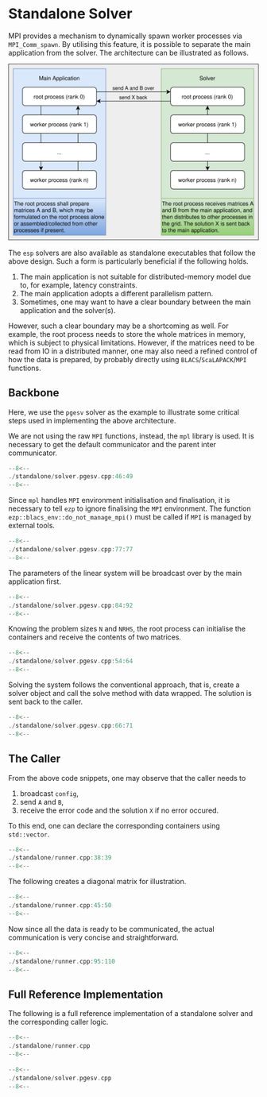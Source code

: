 # Standalone Solver

MPI provides a mechanism to dynamically spawn worker processes via `MPI_Comm_spawn`.
By utilising this feature, it is possible to separate the main application from the solver.
The architecture can be illustrated as follows.

![architecture design](communication.svg)

The `esp` solvers are also available as standalone executables that follow the above design.
Such a form is particularly beneficial if the following holds.

1. The main application is not suitable for distributed-memory model due to, for example, latency constraints.
2. The main application adopts a different parallelism pattern.
3. Sometimes, one may want to have a clear boundary between the main application and the solver(s).

However, such a clear boundary may be a shortcoming as well.
For example, the root process needs to store the whole matrices in memory, which is subject to physical limitations.
However, if the matrices need to be read from IO in a distributed manner, one may also need a refined control of how the data is prepared, by probably directly using `BLACS`/`ScaLAPACK`/`MPI` functions.

## Backbone

Here, we use the `pgesv` solver as the example to illustrate some critical steps used in implementing the above architecture.

We are not using the raw `MPI` functions, instead, the `mpl` library is used.
It is necessary to get the default communicator and the parent inter communicator.

```cpp title="solver.pgesv.cpp:46:49" hl_lines="3 4"
--8<--
./standalone/solver.pgesv.cpp:46:49
--8<--
```

Since `mpl` handles `MPI` environment initialisation and finalisation, it is necessary to tell `ezp` to ignore finalising the `MPI` environment.
The function `ezp::blacs_env::do_not_manage_mpi()` must be called if `MPI` is managed by external tools.

```cpp title="solver.pgesv.cpp:77" hl_lines="1"
--8<--
./standalone/solver.pgesv.cpp:77:77
--8<--
```

The parameters of the linear system will be broadcast over by the main application first.

```cpp title="solver.pgesv.cpp:84:92" hl_lines="5"
--8<--
./standalone/solver.pgesv.cpp:84:92
--8<--
```

Knowing the problem sizes `N` and `NRHS`, the root process can initialise the containers and receive the contents of two matrices.

```cpp title="solver.pgesv.cpp:54:64" hl_lines="1-3 7 8"
--8<--
./standalone/solver.pgesv.cpp:54:64
--8<--
```

Solving the system follows the conventional approach, that is, create a solver object and call the solve method with data wrapped.
The solution is sent back to the caller.

```cpp title="solver.pgesv.cpp:66:71" hl_lines="1 5"
--8<--
./standalone/solver.pgesv.cpp:66:71
--8<--
```

## The Caller

From the above code snippets, one may observe that the caller needs to

1. broadcast `config`,
2. send `A` and `B`,
3. receive the error code and the solution `X` if no error occured.

To this end, one can declare the corresponding containers using `std::vector`.

```cpp title="runner.cpp:38:39" hl_lines="1 2"
--8<--
./standalone/runner.cpp:38:39
--8<--
```

The following creates a diagonal matrix for illustration.

```cpp title="runner.cpp:45:50" hl_lines="5 6"
--8<--
./standalone/runner.cpp:45:50
--8<--
```

Now since all the data is ready to be communicated, the actual communication is very concise and straightforward.

```cpp title="runner.cpp:95:110" hl_lines="2 5 9 10 15 16"
--8<--
./standalone/runner.cpp:95:110
--8<--
```

## Full Reference Implementation

The following is a full reference implementation of a standalone solver and the corresponding caller logic.

```cpp title="runner.cpp"
--8<--
./standalone/runner.cpp
--8<--
```

```cpp title="solver.pgesv.cpp"
--8<--
./standalone/solver.pgesv.cpp
--8<--
```